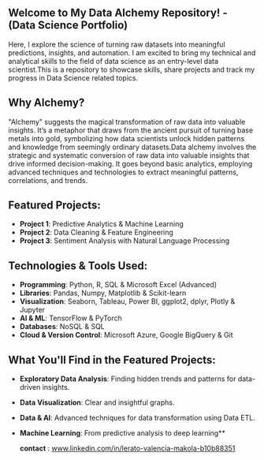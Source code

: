 ## Welcome to My Data Alchemy Repository! - (Data Science Portfolio)

Here, I explore the science of turning raw datasets into meaningful predictions, insights, and automation. I am excited to bring my technical and analytical skills to the field of data science as an entry-level data scientist.This is a repository to showcase skills, share projects and track my progress in Data Science related topics.

## Why Alchemy?  
"Alchemy" suggests the magical transformation of raw data into valuable insights. It’s a metaphor that draws from the ancient pursuit of turning base metals into gold, symbolizing how data scientists unlock hidden patterns and knowledge from seemingly ordinary datasets.Data alchemy involves the strategic and systematic conversion of raw data into valuable insights that drive informed decision-making. It goes beyond basic analytics, employing advanced techniques and technologies to extract meaningful patterns, correlations, and trends.

## Featured Projects:
- **Project 1**: Predictive Analytics & Machine Learning
- **Project 2**: Data Cleaning & Feature Engineering
- **Project 3**: Sentiment Analysis with Natural Language Processing

## Technologies & Tools Used:
- **Programming**: Python, R, SQL & Microsoft Excel (Advanced)
- **Libraries**: Pandas, Numpy, Matplotlib & Scikit-learn
- **Visualization**: Seaborn, Tableau, Power BI, ggplot2, dplyr, Plotly & Jupyter
- **Al & ML**: TensorFlow & PyTorch
- **Databases**: NoSQL & SQL
- **Cloud & Version Control**: Microsoft Azure, Google BigQuery & Git

## What You'll Find in the Featured Projects:
- **Exploratory Data Analysis**: Finding hidden trends and patterns for data-driven insights.
- **Data Visualization**: Clear and insightful graphs.
- **Data & AI**: Advanced techniques for data transformation using Data ETL.
- **Machine Learning**: From predictive analysis to deep learning**
  
  **contact** : www.linkedin.com/in/lerato-valencia-makola-b10b88351



